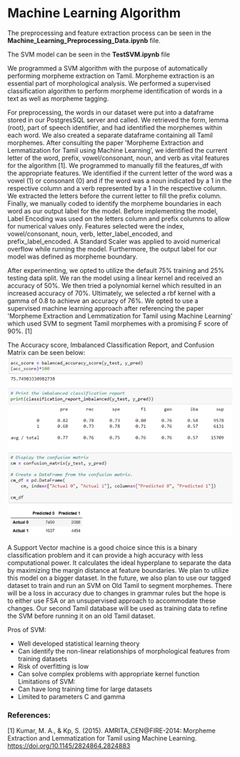 # Machine Learning Algorithm

The preprocessing and feature extraction process can be seen in the <b>Machine_Learning_Preprocessing_Data.ipynb</b> file.

The SVM model can be seen in the <b>TestSVM.ipynb</b> file


  We programmed a SVM algorithm with the purpose of automatically performing morpheme extraction on Tamil. Morpheme extraction is an essential part of morphological analysis. We performed a supervised classification algorithm to perform morpheme identification of words in a text as well as morpheme tagging. 

  For preprocessing, the words in our dataset were put into a dataframe stored in our PostgresSQL server and called. We retrieved the form, lemma (root), part of speech identifier, and had identified the morphemes within each word. We also created a separate dataframe containing all Tamil morphemes.  After consulting the paper 'Morpheme Extraction and Lemmatization for Tamil using Machine Learning’, we identified the current letter of the word, prefix, vowel/consonant, noun, and verb as vital features for the algorithm [1]. We programmed to manually fill the features_df with the appropriate features. We identified if the current letter of the word was a vowel (1) or consonant (0) and if the word was a noun indicated by a 1 in the respective column and a verb represented by a 1 in the respective column. We extracted the letters before the current letter to fill the prefix column. Finally, we manually coded to identify the morpheme boundaries in each word as our output label for the model. 
Before implementing the model, Label Encoding was used on the letters column and prefix columns to allow for numerical values only. Features selected were the index, vowel/consonant, noun, verb, letter_label_encoded, and prefix_label_encoded. A Standard Scaler was applied to avoid numerical overflow while running the model. Furthermore, the output label for our model was defined as morpheme boundary.

  After experimenting, we opted to utilize the default 75% training and 25% testing data split. We ran the model using a linear kernel and received an accuracy of 50%. We then tried a polynomial kernel which resulted in an increased accuracy of 70%. Ultimately, we selected a rbf kernel with a gamma of 0.8 to achieve an accuracy of 76%. 
We opted to use a supervised machine learning approach after referencing the paper 'Morpheme Extraction and Lemmatization for Tamil using Machine Learning' which used SVM to segment Tamil morphemes with a promising F score of 90%. [1]

The Accuracy score, Imbalanced Classification Report, and Confusion Matrix can be seen below: 
![img](https://github.com/Kee2u/Deciphering_the_Indus_Valley_Script/blob/main/Machine_Learning/Pictures/results2.PNG)

  A Support Vector machine is a good choice since this is a binary classification problem and it can provide a high accuracy with less computational power. It calculates the ideal hyperplane to separate the data by maximizing the margin distance at feature boundaries. We plan to utilize this model on a bigger dataset. In the future, we also plan to use our tagged dataset to train and run an SVM on Old Tamil to segment morphemes. There will be a loss in accuracy due to changes in grammar rules but the hope is to either use FSA or an unsupervised approach to accommodate these changes. Our second Tamil database will be used as training data to refine the SVM before running it on an old Tamil dataset.

Pros of SVM:
-	Well developed statistical learning theory
-	Can identify the non-linear relationships of morphological features from training datasets
-	Risk of overfitting is low
-	Can solve complex problems with appropriate kernel function
Limitations of SVM:
-	Can have long training time for large datasets
-	Limited to parameters C and gamma


### References:
[1] Kumar, M. A., & Kp, S. (2015). AMRITA_CEN@FIRE-2014: Morpheme Extraction and Lemmatization for Tamil using Machine Learning. https://doi.org/10.1145/2824864.2824883

